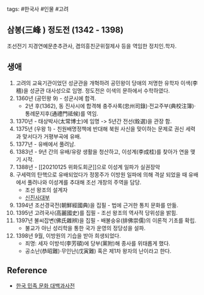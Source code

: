 tags: #한국사 #인물 #고려

## 삼봉(三峰 ) 정도전 (1342 - 1398)
조선전기 지경연예문춘추관사, 겸의흥친군위절제사 등을 역임한 정치인.학자. 

## 생애
1. 고려의 교육기관이었던 성균관을 개혁하려 공민왕이 당애의 저명한 유학자 이색(李穡)을 성균관 대사성으로 임명. 정도전은 이색의 문하에서 수학하였다.
2. 1360년 (공민왕 9) - 성균시에 합격. 
	- 2년 후(1362), 동 진사시에 합격해 충주사록(忠州司錄)·전교주부(典校注簿)·통례문지후(通禮門祗候)를 역임.
3. 1370년 - 태상박사(太常博士)에 임명 -> 5년간 전선(銓選)을 관장 함.
4. 1375년 (우왕 1) - 친원배명정책에 반대해 북원 사신을 맞이하는 문제로 권신 세력과 맞서다가 거평부곡에 유배.
5. 1377년 - 유배에서 풀려남.
6. 1383년 - 9년 간의 유배/유랑 생활을 청산하고, 이성계(李成桂)를 찾아가 연을 맺기 시작.
7. 1388년 - [[20210125 위화도회군]]으로 이성계 일파가 실권장악 
8. 구세력의 탄핵으로 유배되었다가 정몽주가 이방원 일파에 의해 격살 되었을 때 유배에서 풀려나와 이성계를 추대해 조선 개창의 주역을 담당.
	- 조선 왕조의 설계자 	
	- [신진사대부](http://encykorea.aks.ac.kr/Contents/Item/E0070787)
9. 1394년 조선경국전(朝鮮經國典)을 집필 - 법에 근거한 통치 문화를 만듦.
10. 1395년 고려국사(高麗國史)를 집필 - 조선 왕조의 역사적 당위성을 밝힘.
11. 1397년 불씨잡변(佛氏雜辨)을 집필 - 배불숭유(排佛崇儒)의 이론적 기초를 확립.
	- 불교가 아닌 성리학을 통한 국가 운영의 정당성을 설파.
12. 1398년 9월, 이방원의 기습을 받아 희생되었다. 
	- 죄명: 세자 이방석(李芳碩)에 당부(黨附)해 종사를 위태롭게 했다.
	- 공소난(恭昭難)·무인난(戊寅難) 혹은 제1차 왕자의 난이라고 한다.
 
## Reference
- [한국 민족 문화 대백과사전](http://encykorea.aks.ac.kr/Contents/Index?contents_id=E0050093)